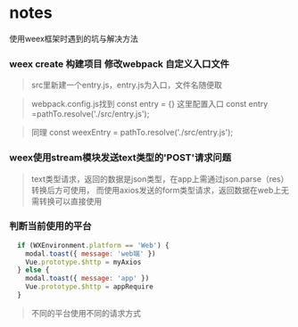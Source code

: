 # notes
使用weex框架时遇到的坑与解决方法

### weex create 构建项目 修改webpack 自定义入口文件
> src里新建一个entry.js，entry.js为入口，文件名随便取

>webpack.config.js找到
const entry = {} 这里配置入口 const entry =pathTo.resolve('./src/entry.js');

>同理
const weexEntry = pathTo.resolve('./src/entry.js');

### weex使用stream模块发送text类型的'POST'请求问题

> text类型请求，返回的数据是json类型，在app上需通过json.parse（res）转换后方可使用，
>而使用axios发送的form类型请求，返回数据在web上无需转换可以直接使用

### 判断当前使用的平台
``` javascript
  if (WXEnvironment.platform == 'Web') {
    modal.toast({ message: 'web端' })
    Vue.prototype.$http = myAxios
  } else {
    modal.toast({ message: 'app' })
    Vue.prototype.$http = appRequire
  }
```
>不同的平台使用不同的请求方式
